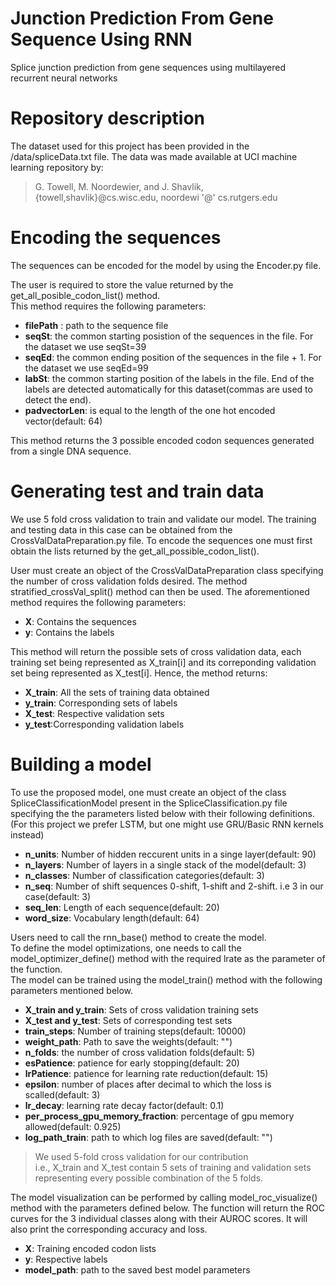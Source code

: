 # Junction Prediction From Gene Sequence Using RNN
Splice junction prediction from gene sequences using multilayered recurrent neural networks

# Repository description
The dataset used for this project has been provided in the /data/spliceData.txt file. The data was made available at UCI machine learning repository by:  
> G. Towell, M. Noordewier, and J. Shavlik,   
> {towell,shavlik}@cs.wisc.edu, noordewi '@' cs.rutgers.edu  

# Encoding the sequences
The sequences can be encoded for the model by using the Encoder.py file.   

The user is required to store the value returned by the get_all_posible_codon_list() method.  
This method requires the following parameters:  
- **filePath** : path to the sequence file  
- **seqSt**: the common starting posistion of the sequences in the file. For the dataset we use seqSt=39  
- **seqEd**: the common ending position of the sequences in the file + 1. For the dataset we use seqEd=99  
- **labSt**: the common starting position of the labels in the file. End of the labels are detected automatically for this dataset(commas are used to detect the end).  
- **padvectorLen**: is equal to the length of the one hot encoded vector(default: 64) 

This method returns the 3 possible encoded codon sequences generated from a single DNA sequence.

# Generating test and train data
We use 5 fold cross validation to train and validate our model. The training and testing data in this case can be obtained from the CrossValDataPreparation.py file. To encode the sequences one must first obtain the lists returned by the get_all_possible_codon_list().  

User must create an object of the CrossValDataPreparation class specifying the number of cross validation folds desired. The method stratified_crossVal_split() method can then be used. The aforementioned method requires the following parameters:  
- **X**: Contains the sequences 
- **y**: Contains the labels

This method will return the possible sets of cross validation data, each training set being represented as X_train[i] and its correponding validation set being represented as X_test[i]. Hence, the method returns:
- **X_train**: All the sets of training data obtained
- **y_train**: Corresponding sets of labels
- **X_test**: Respective validation sets
- **y_test**:Corresponding validation labels

# Building a model
To use the proposed model, one must create an object of the class SpliceClassificationModel present in the SpliceClassification.py file specifying the the parameters listed below with their following definitions. (For this project we prefer LSTM, but one might use GRU/Basic RNN kernels instead)  
- **n_units**: Number of hidden reccurent units in a singe layer(default: 90)
- **n_layers**: Number of layers in a single stack of the model(default: 3)
- **n_classes**: Number of classification categories(default: 3)
- **n_seq**: Number of shift sequences 0-shift, 1-shift and 2-shift. i.e 3 in our case(default: 3)
- **seq_len**: Length of each sequence(default: 20)
- **word_size**: Vocabulary length(default: 64) 

Users need to call the rnn_base() method to create the model.  
To define the model optimizations, one needs to call the model_optimizer_define() method with the required lrate as the parameter of the function.  
The model can be trained using the model_train() method with the following parameters mentioned below.
- **X_train and y_train**: Sets of cross validation training sets
- **X_test and y_test**: Sets of corresponding test sets
- **train_steps**: Number of training steps(default: 10000)
- **weight_path**: Path to save the weights(default: "")
- **n_folds**: the number of cross validation folds(default: 5)
- **esPatience**: patience for early stopping(default: 20)
- **lrPatience**: patience for learning rate reduction(default: 15)
- **epsilon**: number of places after decimal to which the loss is scalled(default: 3)
- **lr_decay**: learning rate decay factor(default: 0.1)
- **per_process_gpu_memory_fraction**: percentage of gpu memory allowed(default: 0.925)
- **log_path_train**: path to which log files are saved(default: "") 

> We used 5-fold cross validation for our contribution  
> i.e., X_train and X_test contain 5 sets of training and validation sets representing every possible combination of the 5 folds.

The model visualization can be performed by calling model_roc_visualize() method with the parameters defined below. The function will return the ROC curves for the 3 individual classes along with their AUROC scores. It will also print the corresponding accuracy and loss. 
- **X**: Training encoded codon lists
- **y**: Respective labels
- **model_path**: path to the saved best model parameters 

